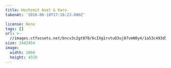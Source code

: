```yaml
---
title: Hochzeit Axel & Karo
takenAt: '2016-06-10T17:16:23.000Z'

license: None
tags: []
url: >-
  //images.ctfassets.net/bncv3c2gt878/6cIXg1rvtuO3uj87vmN0y4/1a53c493d5795cb81bdf20167681a2b9/hochzeit-axel--karo_27897178190_o
size: 3442454
image:
  width: 2868
  height: 4310
---
```

